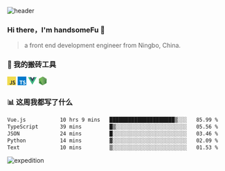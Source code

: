 ![header](https://raw.githubusercontent.com/fzq1998/fzq1998/master/header.png)

### Hi there，I'm handsomeFu 👋

> a front end development engineer from Ningbo, China.

### 🔧 我的搬砖工具
<code><img height="20" src="https://raw.githubusercontent.com/github/explore/80688e429a7d4ef2fca1e82350fe8e3517d3494d/topics/javascript/javascript.png" alt="javascript"></code>
<code><img height="20" src="https://raw.githubusercontent.com/github/explore/80688e429a7d4ef2fca1e82350fe8e3517d3494d/topics/typescript/typescript.png" alt="typescript"></code>
<code><img height="20" src="https://raw.githubusercontent.com/github/explore/80688e429a7d4ef2fca1e82350fe8e3517d3494d/topics/vue/vue.png" alt="vue"></code>
<code><img height="20" src="https://raw.githubusercontent.com/github/explore/80688e429a7d4ef2fca1e82350fe8e3517d3494d/topics/nodejs/nodejs.png" alt="nodejs"></code>



### 📊 这周我都写了什么
<!--START_SECTION:waka-->

```text
Vue.js           10 hrs 9 mins   █████████████████████▒░░░   85.99 %
TypeScript       39 mins         █▒░░░░░░░░░░░░░░░░░░░░░░░   05.56 %
JSON             24 mins         █░░░░░░░░░░░░░░░░░░░░░░░░   03.46 %
Python           14 mins         ▓░░░░░░░░░░░░░░░░░░░░░░░░   02.09 %
Text             10 mins         ▒░░░░░░░░░░░░░░░░░░░░░░░░   01.53 %
```

<!--END_SECTION:waka-->


![expedition](https://raw.githubusercontent.com/fzq1998/fzq1998/master/expedition.gif)

